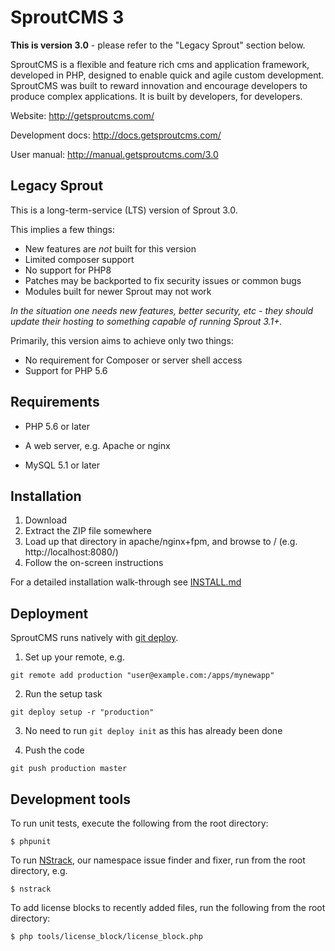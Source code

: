 SproutCMS 3
===========

**This is version 3.0** - please refer to the "Legacy Sprout" section below.

SproutCMS is a flexible and feature rich cms and application framework, developed in PHP,
designed to enable quick and agile custom development. SproutCMS was built to reward
innovation and encourage developers to produce complex applications.
It is built by developers, for developers.

Website:
http://getsproutcms.com/

Development docs:
http://docs.getsproutcms.com/

User manual:
http://manual.getsproutcms.com/3.0


Legacy Sprout
-------------

This is a long-term-service (LTS) version of Sprout 3.0.

This implies a few things:

- New features are _not_ built for this version
- Limited composer support
- No support for PHP8
- Patches may be backported to fix security issues or common bugs
- Modules built for newer Sprout may not work

*In the situation one needs new features, better security, etc - they should update their hosting to something capable of running Sprout 3.1+.*

Primarily, this version aims to achieve only two things:

- No requirement for Composer or server shell access
- Support for PHP 5.6


Requirements
------------

* PHP 5.6 or later

* A web server, e.g. Apache or nginx

* MySQL 5.1 or later


Installation
------------

1. Download
2. Extract the ZIP file somewhere
3. Load up that directory in apache/nginx+fpm, and browse to / (e.g. http://localhost:8080/)
4. Follow the on-screen instructions

For a detailed installation walk-through see [INSTALL.md](INSTALL.md)


Deployment
----------

SproutCMS runs natively with [git deploy](https://github.com/mislav/git-deploy).

1. Set up your remote, e.g.
```
git remote add production "user@example.com:/apps/mynewapp"
```

2. Run the setup task
```
git deploy setup -r "production"
```

3. No need to run `git deploy init` as this has already been done

4. Push the code
```
git push production master
```


Development tools
-----------------

To run unit tests, execute the following from the root directory:
```
$ phpunit
```

To run [NStrack](https://github.com/Karmabunny/nstrack), our namespace issue finder and fixer, run from the
root directory, e.g.
```
$ nstrack
```

To add license blocks to recently added files, run the following from the root directory:
```
$ php tools/license_block/license_block.php
```


